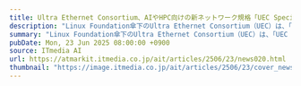 ```yaml
---
title: Ultra Ethernet Consortium、AIやHPC向けの新ネットワーク規格「UEC Specification 1.0」を発表
description: "Linux Foundation傘下のUltra Ethernet Consortium（UEC）は、「UEC Specification 1.0」を公開した。スイッチ、ケーブルなどネットワークスタックの全階層にわたって、高性能でスケーラブルかつ相互運用可能な仕組みを提供するという。"
summary: "Linux Foundation傘下のUltra Ethernet Consortium（UEC）は、「UEC Specification 1.0」を公開した。スイッチ、ケーブルなどネットワークスタックの全階層にわたって、高性能でスケーラブルかつ相互運用可能な仕組みを提供するという。"
pubDate: Mon, 23 Jun 2025 08:00:00 +0900
source: ITmedia AI
url: https://atmarkit.itmedia.co.jp/ait/articles/2506/23/news020.html
thumbnail: "https://image.itmedia.co.jp/ait/articles/2506/23/cover_news020.jpg"
---
```


